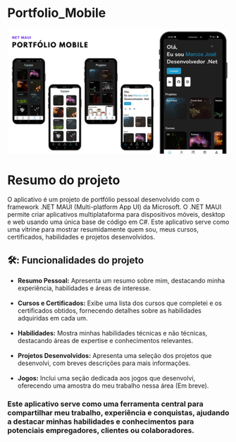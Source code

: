 # Portfolio_Mobile

<p align="center">
<img loading="lazy" src="https://raw.githubusercontent.com/Marcos-Jose-DV/Portfolio_Mobile/main/Capa/tem_portfolio_mob.png"/>
</p>

<h1>Resumo do projeto</h1>

<p>O aplicativo é um projeto de portfólio pessoal desenvolvido com o framework .NET MAUI (Multi-platform App UI) da Microsoft. O .NET MAUI permite criar aplicativos multiplataforma para dispositivos móveis, desktop e web usando uma única base de código em C#. Este aplicativo serve como uma vitrine para mostrar resumidamente quem sou, meus cursos, certificados, habilidades e projetos desenvolvidos.</p>

<h2>🛠️: Funcionalidades do projeto</h2>
<ul>
<li><strong>Resumo Pessoal:</strong> Apresenta um resumo sobre mim, destacando minha experiência, habilidades e áreas de interesse.</li>
</br>
<li><strong>Cursos e Certificados:</strong>
 Exibe uma lista dos cursos que completei e os certificados obtidos, fornecendo detalhes sobre as habilidades adquiridas em cada um.</li>
</br>
<li><strong>Habilidades:</strong> Mostra minhas habilidades técnicas e não técnicas, destacando áreas de expertise e conhecimentos relevantes.</li>
</br>
<li>
<strong>Projetos Desenvolvidos:</strong> Apresenta uma seleção dos projetos que desenvolvi, com breves descrições para mais informações.</li>
</br>
<li><strong>Jogos:</strong> Inclui uma seção dedicada aos jogos que desenvolvi, oferecendo uma amostra do meu trabalho nessa área (Em breve).</li>
</ul>
<h3>Este aplicativo serve como uma ferramenta central para compartilhar meu trabalho, experiência e conquistas, ajudando a destacar minhas habilidades e conhecimentos para potenciais empregadores, clientes ou colaboradores.</h3>